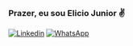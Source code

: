 ### Prazer, eu sou Elicio Junior ✌️
[![Linkedin](https://img.shields.io/badge/LinkedIn-0077B5?style=for-the-badge&logo=linkedin&logoColor=white)](https://www.linkedin.com/in/elicio-junior-a97a8942)
[![WhatsApp](https://img.shields.io/badge/WhatsApp-25D366?style=for-the-badge&logo=whatsapp&logoColor=white)]( http://api.whatsapp.com/send?1=pt_BR&phone=5585999989056)
